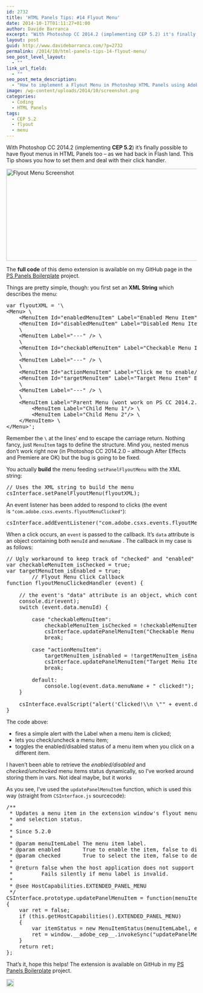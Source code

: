 ```yaml
---
id: 2732
title: 'HTML Panels Tips: #14 Flyout Menu'
date: 2014-10-17T01:11:27+01:00
author: Davide Barranca
excerpt: "With Photoshop CC 2014.2 (implementing CEP 5.2) it's finally possible to have flyout menus in HTML Panels too - as we had back in Flash land. This Tip shows you how to set them and deal with their click handler."
layout: post
guid: http://www.davidebarranca.com/?p=2732
permalink: /2014/10/html-panels-tips-14-flyout-menu/
seo_post_level_layout:
  - ""
link_url_field:
  - ""
seo_post_meta_description:
  - "How to implement a Flyout Menu in Photoshop HTML Panels using Adobe's CEP 5.2. "
image: /wp-content/uploads/2014/10/screenshot.png
categories:
  - Coding
  - HTML Panels
tags:
  - CEP 5.2
  - flyout
  - menu
---
```

<div class="pf-content">
  <p>
    With Photoshop CC 2014.2 (implementing <strong>CEP 5.2</strong>) it&#8217;s finally possible to have flyout menus in HTML Panels too &#8211; as we had back in Flash land. This Tip shows you how to set them and deal with their click handler.<!--more-->
  </p>
  
  <p>
    <img class="aligncenter size-full wp-image-2733" src="http://localhost:8888/wp-content/uploads/2014/10/screenshot.png" alt="Flyout Menu Screenshot" width="602" height="243" srcset="http://localhost:8888/wp-content/uploads/2014/10/screenshot.png 602w, http://localhost:8888/wp-content/uploads/2014/10/screenshot-150x60.png 150w, http://localhost:8888/wp-content/uploads/2014/10/screenshot-300x121.png 300w" sizes="(max-width: 602px) 100vw, 602px" />
  </p>
  
  <p>
    The <strong>full code</strong> of this demo extension is available on my GitHub page in the <a title="PS Panels Boilerplate on GitHub" href="https://github.com/undavide/PS-Panels-Boilerplate/tree/master/src/com.undavide.flyout" target="_blank">PS Panels Boilerplate</a> project.
  </p>
  
  <p>
    Things are pretty simple, though: you first set an<strong> XML String</strong> which describes the menu:
  </p>
  
  <pre class="lang:js decode:true">var flyoutXML = '\
&lt;Menu&gt; \
	&lt;MenuItem Id="enabledMenuItem" Label="Enabled Menu Item" Enabled="true" Checked="false"/&gt; \
	&lt;MenuItem Id="disabledMenuItem" Label="Disabled Menu Item" Enabled="false" Checked="false"/&gt; \
	\
	&lt;MenuItem Label="---" /&gt; \
	\
	&lt;MenuItem Id="checkableMenuItem" Label="Checkable Menu Item" Enabled="true" Checked="true"/&gt; \
	\
	&lt;MenuItem Label="---" /&gt; \
	\
	&lt;MenuItem Id="actionMenuItem" Label="Click me to enable/disable the Target Menu!" Enabled="true" Checked="false"/&gt; \
	&lt;MenuItem Id="targetMenuItem" Label="Target Menu Item" Enabled="true" Checked="false"/&gt; \
	\
	&lt;MenuItem Label="---" /&gt; \
	\
	&lt;MenuItem Label="Parent Menu (wont work on PS CC 2014.2.0)"&gt; \
		&lt;MenuItem Label="Child Menu 1"/&gt; \
		&lt;MenuItem Label="Child Menu 2"/&gt; \
	&lt;/MenuItem&gt; \
&lt;/Menu&gt;';</pre>
  
  <p>
    Remember the <code>\</code> at the lines&#8217; end to escape the carriage return. Nothing fancy, just <code>MenuItem</code> tags to define the structure. Mind you, nested menus don&#8217;t work right now (in Photoshop CC 2014.2.0 &#8211; although After Effects and Premiere are OK) but the bug is going to be fixed.
  </p>
  
  <p>
    You actually <strong>build</strong> the menu feeding <code>setPanelFlyoutMenu</code> with the XML string:
  </p>
  
  <pre class="lang:js decode:true ">// Uses the XML string to build the menu
csInterface.setPanelFlyoutMenu(flyoutXML);</pre>
  
  <p>
    An event listener has been added to respond to clicks (the event is <code>"com.adobe.csxs.events.flyoutMenuClicked"</code>):
  </p>
  
  <pre class="lang:js decode:true">csInterface.addEventListener("com.adobe.csxs.events.flyoutMenuClicked", flyoutMenuClickedHandler);</pre>
  
  <p>
    When a click occurs, an <code>event</code> is passed to the callback. It&#8217;s <code>data</code> attribute is an object containing both <code>menuId</code> and <code>menuName</code> . The callback in my case is as follows:
  </p>
  
  <pre class="lang:js decode:true">// Ugly workaround to keep track of "checked" and "enabled" statuses
var checkableMenuItem_isChecked = true;
var targetMenuItem_isEnabled = true;
		// Flyout Menu Click Callback
function flyoutMenuClickedHandler (event) {

	// the event's "data" attribute is an object, which contains "menuId" and "menuName"
	console.dir(event); 
	switch (event.data.menuId) {
		
		case "checkableMenuItem": 
			checkableMenuItem_isChecked = !checkableMenuItem_isChecked;
			csInterface.updatePanelMenuItem("Checkable Menu Item", true, checkableMenuItem_isChecked);
			break;

		case "actionMenuItem": 
			targetMenuItem_isEnabled = !targetMenuItem_isEnabled;
			csInterface.updatePanelMenuItem("Target Menu Item", targetMenuItem_isEnabled, false);
			break;

		default: 
			console.log(event.data.menuName + " clicked!");
	}

	csInterface.evalScript("alert('Clicked!\\n \"" + event.data.menuName + "\"');");
}</pre>
  
  <p>
    The code above:
  </p>
  
  <ul>
    <li>
      fires a simple alert with the Label when a menu item is clicked;
    </li>
    <li>
      lets you check/uncheck a menu item;
    </li>
    <li>
      toggles the enabled/disabled status of a menu item when you click on a different item.
    </li>
  </ul>
  
  <p>
    I haven&#8217;t been able to retrieve the <em>enabled/disabled</em> and <em>checked/unchecked</em> menu items status dynamically, so I&#8217;ve worked around storing them in vars. Not ideal maybe, but it works
  </p>
  
  <p>
    As you see, I&#8217;ve used the <code>updatePanelMenuItem</code> function, which is used this way (straight from <code>CSInterface.js</code> sourcecode):
  </p>
  
  <pre class="lang:js decode:true">/**
 * Updates a menu item in the extension window's flyout menu, by setting the enabled
 * and selection status.
 *  
 * Since 5.2.0
 *
 * @param menuItemLabel The menu item label. 
 * @param enabled       True to enable the item, false to disable it (gray it out).
 * @param checked       True to select the item, false to deselect it.
 *
 * @return false when the host application does not support this functionality (HostCapabilities.EXTENDED_PANEL_MENU is false). 
 *         Fails silently if menu label is invalid.
 *
 * @see HostCapabilities.EXTENDED_PANEL_MENU
 */
CSInterface.prototype.updatePanelMenuItem = function(menuItemLabel, enabled, checked)
{
    var ret = false;
    if (this.getHostCapabilities().EXTENDED_PANEL_MENU) 
    {
        var itemStatus = new MenuItemStatus(menuItemLabel, enabled, checked);
        ret = window.__adobe_cep__.invokeSync("updatePanelMenuItem", JSON.stringify(itemStatus));
    }
    return ret;
};</pre>
  
  <p>
    That&#8217;s it, hope this helps! The extension is available on GitHub in my <a title="PS Panels Boilerplate on GitHub" href="https://github.com/undavide/PS-Panels-Boilerplate/tree/master/src/com.undavide.flyout" target="_blank">PS Panels Boilerplate</a> project.
  </p>
</div>

<!-- Share-Widget Button BEGIN --><a href="javascript:void(0);" myshare\_id="mys\_shareit" myshare\_url="http://localhost:8888/2014/10/html-panels-tips-14-flyout-menu/" myshare\_title="HTML Panels Tips: #14 Flyout Menu" rel="nofollow" onclick=" return false;" style="text-decoration:none; color:#000000; font-size:11px; line-height:20px;"> 

<img src="http://localhost:8888/wp-content/plugins/share-widget/img/share-button-white-small.png" height="20" alt="Share" style="border:0" /> </a> <!-- Share-Widget Button END -->